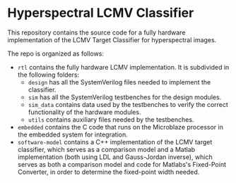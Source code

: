 # Hyperspectral LCMV Classifier

This repository contains the source code for a fully hardware implementation of the LCMV Target Classifier for hyperspectral images.

The repo is organized as follows:

- `rtl` contains the fully hardware LCMV implementation. It is subdivided in the following folders:
	- `design` has all the SystemVerilog files needed to implement the classifier.
	- `sim` has all the SystemVerilog testbenches for the design modules.
	- `sim_data` contains data used by the testbenches to verify the correct functionality of the hardware modules.
	- `utils` contains auxiliary files needed by the testbenches.
- `embedded` contains the C code that runs on the Microblaze processor in the embedded system for integration.
- `software-model` contains a C++ implementation of the LCMV target classifier, which serves as a comparison model and a Matlab implementation (both using LDL and Gauss-Jordan inverse), which serves as both a comparison model and code for Matlabs's Fixed-Point Converter, in order to determine the fixed-point width needed.